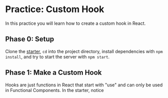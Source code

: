 # Practice: Custom Hook

In this practice you will learn how to create a custom hook in React.

## Phase 0: Setup

Clone the [starter], `cd` into the project directory, install dependencies with
`npm install`, and try to start the server with `npm start`.

## Phase 1: Make a Custom Hook

Hooks are just functions in React that start with "use" and can only be used in
Functional Components. In the starter, notice

[starter]: ./starter
